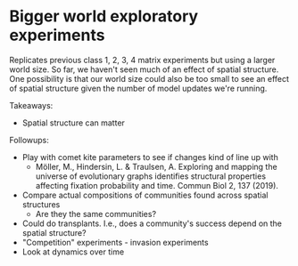 # Bigger world exploratory experiments

Replicates previous class 1, 2, 3, 4 matrix experiments but using a larger world size.
So far, we haven't seen much of an effect of spatial structure.
One possibility is that our world size could also be too small to see an effect of spatial structure given the number of model updates we're running.

Takeaways:

- Spatial structure can matter

Followups:

- Play with comet kite parameters to see if changes kind of line up with
  - Möller, M., Hindersin, L. & Traulsen, A. Exploring and mapping the universe of evolutionary graphs identifies structural properties affecting fixation probability and time. Commun Biol 2, 137 (2019).
- Compare actual compositions of communities found across spatial structures
  - Are they the same communities?
- Could do transplants. I.e., does a community's success depend on the spatial structure?
- "Competition" experiments - invasion experiments
- Look at dynamics over time
